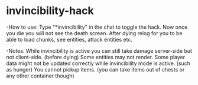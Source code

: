 # invincibility-hack

-How to use:
Type "\*invincibility" in the chat to toggle the hack.
Now once you die you will not see the death screen.
After dying relog for you to be able to load chunks, see entities, attack entities etc.

-Notes:
While invincibility is active you can still take damage server-side but not client-side. (before dying)
Some entities may not render.
Some player data might not be updated correctly while invincibility mode is active. (such as hunger)
You cannot pickup items. (you can take items out of chests or any other container though)

